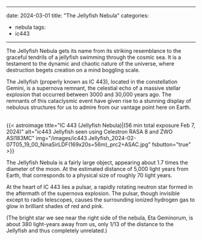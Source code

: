------
date: 2024-03-01
title: "The Jellyfish Nebula"
categories:
- nebula
tags:
- ic443
---
  

<!--more-->
The Jellyfish Nebula gets its name from its striking resemblance to the graceful tendrils of a jellyfish swimming through the cosmic sea. It is a testament to the dynamic and chaotic nature of the universe, where destruction begets creation on a mind boggling scale. 
  
<!--more-->
The Jellyfish (properly known as IC 443), located in the constellation Gemini, is a supernova remnant, the celestial echo of a massive stellar explosion that occurred between 3000 and 30,000 years ago. The remnants of this cataclysmic event have given rise to a stunning display of nebulous structures for us to admire from our vantage point here on Earth.

   
<br>
{{< astroimage
title="IC 443 (Jellyfish Nebula)|(56 min total exposure Feb 7, 2024)"
   alt="ic443 Jellyfish seen using Celestron RASA 8 and ZWO ASI183MC"
   img="/images/ic443 Jellyfish_2024-02-07T05_19_00_NinaSirLDF(169x20s=56m)_prc2+ASAC.jpg"
   fsbutton="true"
>}}
<br>


The Jellyfish Nebula is a fairly large object, appearing about 1.7 times the diameter of the moon. At the estimated distance of 5,000 light years from Earth, that corresponds to a physical size of roughly 70 light years. 

At the heart of IC 443 lies a pulsar, a rapidly rotating neutron star formed in the aftermath of the supernova explosion. The pulsar, though invisible except to radio telescopes, causes the surrounding ionized hydrogen gas to glow in brilliant shades of red and pink.

(The bright star we see near the right side of the nebula, Eta Geminorum, is about 380 light-years away from us, only 1/13 of the distance to the Jellyfish and thus completely unrelated.)



